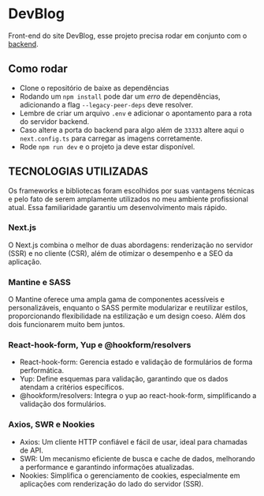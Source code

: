 # DevBlog

Front-end do site DevBlog, esse projeto precisa rodar em conjunto com o [backend](https://github.com/Emanuel-Boaventura/dev-blog-nest).

## Como rodar

- Clone o repositório de baixe as dependências
- Rodando um `npm install` pode dar um _erro_ de dependências, adicionando a flag `--legacy-peer-deps` deve resolver.
- Lembre de criar um arquivo `.env` e adicionar o apontamento para a rota do servidor backend.
- Caso altere a porta do backend para algo além de `33333` altere aqui o `next.config.ts` para carregar as imagens corretamente.
- Rode `npm run dev` e o projeto ja deve estar disponível.

## TECNOLOGIAS UTILIZADAS

Os frameworks e bibliotecas foram escolhidos por suas vantagens técnicas e pelo fato de serem amplamente utilizados no meu ambiente profissional atual. Essa familiaridade garantiu um desenvolvimento mais rápido.

### Next.js

O Next.js combina o melhor de duas abordagens: renderização no servidor (SSR) e no cliente (CSR), além de otimizar o desempenho e a SEO da aplicação.

### Mantine e SASS

O Mantine oferece uma ampla gama de componentes acessíveis e personalizáveis, enquanto o SASS permite modularizar e reutilizar estilos, proporcionando flexibilidade na estilização e um design coeso. Além dos dois funcionarem muito bem juntos.

### React-hook-form, Yup e @hookform/resolvers

- React-hook-form: Gerencia estado e validação de formulários de forma performática.
- Yup: Define esquemas para validação, garantindo que os dados atendam a critérios específicos.
- @hookform/resolvers: Integra o yup ao react-hook-form, simplificando a validação dos formulários.

### Axios, SWR e Nookies

- Axios: Um cliente HTTP confiável e fácil de usar, ideal para chamadas de API.
- SWR: Um mecanismo eficiente de busca e cache de dados, melhorando a performance e garantindo informações atualizadas.
- Nookies: Simplifica o gerenciamento de cookies, especialmente em aplicações com renderização do lado do servidor (SSR).
